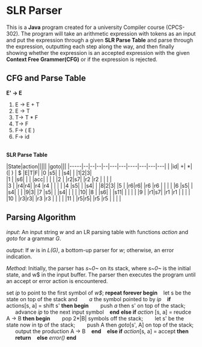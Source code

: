 # SLR Parser

This is a **Java** program created for a university Compiler course (CPCS-302). The program will take an arithmetic expression with tokens as an input and put the expression through a given **SLR Parse Table** and parse through the expression, outputting each step along the way, and then finally showing whether the expression is an accepted expression with the given **Context Free Grammer(CFG)** or if the expression is rejected.

## CFG and Parse Table

**E' &rarr; E**
1. E &rarr;  E + T
2. E &rarr;   T
3. T&rarr; T * F
4. T&rarr; F
5. F&rarr; ( E )
6. F&rarr; id
<br><br>

**SLR Parse Table**

|State|action|||||        |goto|||
|-----|--|--|--|--|---|---|----|---|---|---|
|     |id| +| *| (| ) | $ |E|T|F|
|0    |s5|  |  |s4|   |   |1|2|3|   
|1    |  |s6|  |  |   |acc| | | |
|2    |  |r2|s7|  |r2 |r2 | | | |  
|3    |  |r4|r4|  |r4 |r4 | | | |
|4    |s5|  |  |s4|   |   |8|2|3|
|5    |  |r6|r6|  |r6 |r6 | | | |
|6    |s5|  |  |s4|   |   | |9|3|
|7    |s5|  |  |s4|   |   | | |10|
|8    |  |s6|  |  |s11|   | | |  |
|9    |  |r1|s7|  |r1 |r1 | | | |
|10   |  |r3|r3|  |r3 |r3 | | | |
|11   |  |r5|r5|  |r5 |r5 | | | |


## Parsing Algorithm

_input_: An input string _w_ and an LR parsing table with functions _action_ and _goto_ for a grammar _G_.

_output_: If _w_ is in _L(G)_, a bottom-up parser for _w_; otherwise, an error indication.

_Method_: Initially, the parser has _s~0~_ on its stack, where _s~0~_  is the initial state, and w$ in the input buffer. The parser then executes the program until an accept or error action is encountered.

set _ip_ to point to the first symbol of _w$_;
**repeat forever begin** 
&nbsp;&nbsp;&nbsp;let s be the state on top of the stack and
&nbsp;&nbsp;&nbsp;&nbsp;&nbsp;&nbsp; *a* the symbol pointed to by *ip*
&nbsp;&nbsp;&nbsp;**if** actions[s, a] = shift s' **then begin**
&nbsp;&nbsp;&nbsp;&nbsp;&nbsp;&nbsp; push *a* then s' on top of the stack;
&nbsp;&nbsp;&nbsp;&nbsp;&nbsp;&nbsp;advance *ip* to the next input symbol
&nbsp;&nbsp;&nbsp;**end**
**else if** *action* [s, a] = reudce A &rarr; B **then begin**
&nbsp;&nbsp;&nbsp;&nbsp;&nbsp;&nbsp; pop 2*|B| symbols off the stack;
&nbsp;&nbsp;&nbsp;&nbsp;&nbsp;&nbsp; let s' be the state now in tp of the stack;
&nbsp;&nbsp;&nbsp;&nbsp;&nbsp;&nbsp; push A then *goto*[s', A] on top of the stack;
&nbsp;&nbsp;&nbsp;&nbsp;&nbsp;&nbsp;output the production A &rarr; B
&nbsp;&nbsp;&nbsp;**end**
&nbsp;&nbsp;&nbsp;**else if** *action*[s, a] = accept **then**
&nbsp;&nbsp;&nbsp;&nbsp;&nbsp;&nbsp;**return**
&nbsp;&nbsp;&nbsp;**else** *error()*
**end**
